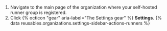 1. Navigate to the main page of the organization where your self-hosted runner group is registered.
1. Click {% octicon "gear" aria-label="The Settings gear" %} **Settings**.
{% data reusables.organizations.settings-sidebar-actions-runners %}
